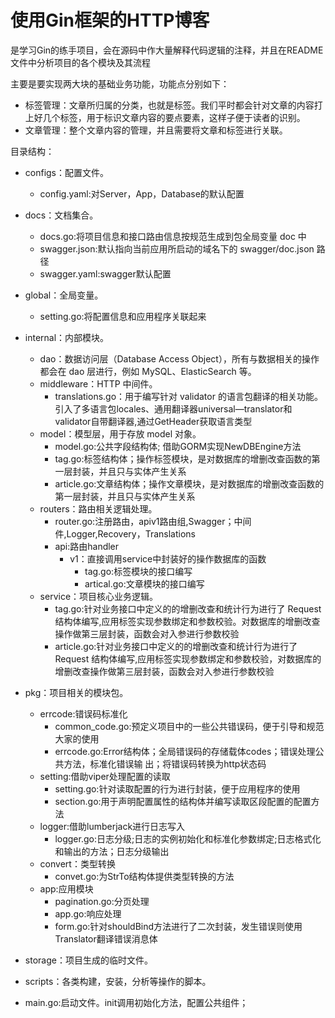 # 使用Gin框架的HTTP博客

是学习Gin的练手项目，会在源码中作大量解释代码逻辑的注释，并且在README文件中分析项目的各个模块及其流程

主要是要实现两大块的基础业务功能，功能点分别如下：
 * 标签管理：文章所归属的分类，也就是标签。我们平时都会针对文章的内容打上好几个标签，用于标识文章内容的要点要素，这样子便于读者的识别。
 * 文章管理：整个文章内容的管理，并且需要将文章和标签进行关联。

  目录结构：
* configs：配置文件。
   * config.yaml:对Server，App，Database的默认配置
* docs：文档集合。
   * docs.go:将项目信息和接口路由信息按规范生成到包全局变量 doc 中
   * swagger.json:默认指向当前应用所启动的域名下的 swagger/doc.json 路径
   * swagger.yaml:swagger默认配置
* global：全局变量。
   * setting.go:将配置信息和应用程序关联起来
* internal：内部模块。
   * dao：数据访问层（Database Access Object），所有与数据相关的操作都会在 dao 层进行，例如 MySQL、ElasticSearch 等。
   * middleware：HTTP 中间件。
      * translations.go：用于编写针对 validator 的语言包翻译的相关功能。引入了多语言包locales、通用翻译器universal—translator和validator自带翻译器,通过GetHeader获取语言类型
   * model：模型层，用于存放 model 对象。
      * model.go:公共字段结构体; 借助GORM实现NewDBEngine方法
      * tag.go:标签结构体；操作标签模块，是对数据库的增删改查函数的第一层封装，并且只与实体产生关系
      * article.go:文章结构体；操作文章模块，是对数据库的增删改查函数的第一层封装，并且只与实体产生关系
   * routers：路由相关逻辑处理。
      * router.go:注册路由，apiv1路由组,Swagger；中间件,Logger,Recovery，Translations
      * api:路由handler
         * v1：直接调用service中封装好的操作数据库的函数
            * tag.go:标签模块的接口编写
            * artical.go:文章模块的接口编写
   * service：项目核心业务逻辑。
      * tag.go:针对业务接口中定义的的增删改查和统计行为进行了 Request 结构体编写,应用标签实现参数绑定和参数校验。对数据库的增删改查操作做第三层封装，函数会对入参进行参数校验
      * article.go:针对业务接口中定义的的增删改查和统计行为进行了 Request 结构体编写,应用标签实现参数绑定和参数校验，对数据库的增删改查操作做第三层封装，函数会对入参进行参数校验
 * pkg：项目相关的模块包。
    * errcode:错误码标准化
       * common_code.go:预定义项目中的一些公共错误码，便于引导和规范大家的使用
       * errcode.go:Error结构体；全局错误码的存储载体codes；错误处理公共方法，标准化错误输
出；将错误码转换为http状态码
    * setting:借助viper处理配置的读取
       * setting.go:针对读取配置的行为进行封装，便于应用程序的使用
       * section.go:用于声明配置属性的结构体并编写读取区段配置的配置方法
    * logger:借助lumberjack进行日志写入
       * logger.go:日志分级;日志的实例初始化和标准化参数绑定;日志格式化和输出的方法；日志分级输出
    * convert：类型转换
       * convet.go:为StrTo结构体提供类型转换的方法
    * app:应用模块
       * pagination.go:分页处理
       * app.go:响应处理
       * form.go:针对shouldBind方法进行了二次封装，发生错误则使用Translator翻译错误消息体
 * storage：项目生成的临时文件。
 * scripts：各类构建，安装，分析等操作的脚本。

 * main.go:启动文件。init调用初始化方法，配置公共组件；
